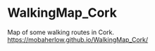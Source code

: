 # WalkingMap_Cork
Map of some walking routes in Cork.
https://mobaherlow.github.io/WalkingMap_Cork/
